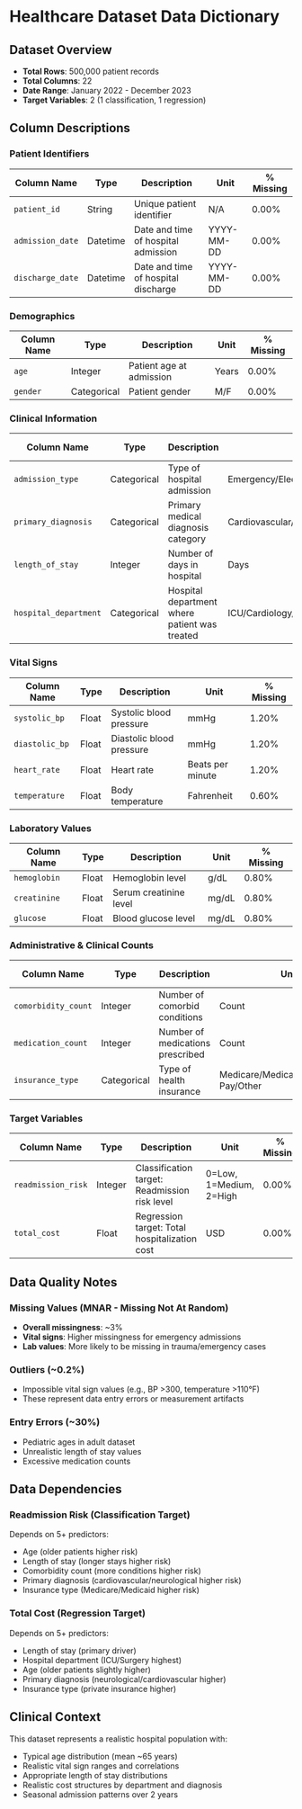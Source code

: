 # Healthcare Dataset Data Dictionary

## Dataset Overview
- **Total Rows**: 500,000 patient records
- **Total Columns**: 22
- **Date Range**: January 2022 - December 2023
- **Target Variables**: 2 (1 classification, 1 regression)

## Column Descriptions

### Patient Identifiers
| Column Name | Type | Description | Unit | % Missing |
|-------------|------|-------------|------|-----------|
| `patient_id` | String | Unique patient identifier | N/A | 0.00% |
| `admission_date` | Datetime | Date and time of hospital admission | YYYY-MM-DD | 0.00% |
| `discharge_date` | Datetime | Date and time of hospital discharge | YYYY-MM-DD | 0.00% |

### Demographics
| Column Name | Type | Description | Unit | % Missing |
|-------------|------|-------------|------|-----------|
| `age` | Integer | Patient age at admission | Years | 0.00% |
| `gender` | Categorical | Patient gender | M/F | 0.00% |

### Clinical Information
| Column Name | Type | Description | Unit | % Missing |
|-------------|------|-------------|------|-----------|
| `admission_type` | Categorical | Type of hospital admission | Emergency/Elective/Urgent/Trauma | 0.00% |
| `primary_diagnosis` | Categorical | Primary medical diagnosis category | Cardiovascular/Respiratory/Gastrointestinal/Neurological/Orthopedic | 0.00% |
| `length_of_stay` | Integer | Number of days in hospital | Days | 0.00% |
| `hospital_department` | Categorical | Hospital department where patient was treated | ICU/Cardiology/Emergency/General Medicine/Surgery/Pediatrics | 0.00% |

### Vital Signs
| Column Name | Type | Description | Unit | % Missing |
|-------------|------|-------------|------|-----------|
| `systolic_bp` | Float | Systolic blood pressure | mmHg | 1.20% |
| `diastolic_bp` | Float | Diastolic blood pressure | mmHg | 1.20% |
| `heart_rate` | Float | Heart rate | Beats per minute | 1.20% |
| `temperature` | Float | Body temperature | Fahrenheit | 0.60% |

### Laboratory Values
| Column Name | Type | Description | Unit | % Missing |
|-------------|------|-------------|------|-----------|
| `hemoglobin` | Float | Hemoglobin level | g/dL | 0.80% |
| `creatinine` | Float | Serum creatinine level | mg/dL | 0.80% |
| `glucose` | Float | Blood glucose level | mg/dL | 0.80% |

### Administrative & Clinical Counts
| Column Name | Type | Description | Unit | % Missing |
|-------------|------|-------------|------|-----------|
| `comorbidity_count` | Integer | Number of comorbid conditions | Count | 0.00% |
| `medication_count` | Integer | Number of medications prescribed | Count | 0.00% |
| `insurance_type` | Categorical | Type of health insurance | Medicare/Medicaid/Private/Self-Pay/Other | 0.00% |

### Target Variables
| Column Name | Type | Description | Unit | % Missing |
|-------------|------|-------------|------|-----------|
| `readmission_risk` | Integer | Classification target: Readmission risk level | 0=Low, 1=Medium, 2=High | 0.00% |
| `total_cost` | Float | Regression target: Total hospitalization cost | USD | 0.00% |

## Data Quality Notes

### Missing Values (MNAR - Missing Not At Random)
- **Overall missingness**: ~3%
- **Vital signs**: Higher missingness for emergency admissions
- **Lab values**: More likely to be missing in trauma/emergency cases

### Outliers (~0.2%)
- Impossible vital sign values (e.g., BP >300, temperature >110°F)
- These represent data entry errors or measurement artifacts

### Entry Errors (~30%)
- Pediatric ages in adult dataset
- Unrealistic length of stay values
- Excessive medication counts

## Data Dependencies

### Readmission Risk (Classification Target)
Depends on 5+ predictors:
- Age (older patients higher risk)
- Length of stay (longer stays higher risk)
- Comorbidity count (more conditions higher risk)
- Primary diagnosis (cardiovascular/neurological higher risk)
- Insurance type (Medicare/Medicaid higher risk)

### Total Cost (Regression Target)
Depends on 5+ predictors:
- Length of stay (primary driver)
- Hospital department (ICU/Surgery highest)
- Age (older patients slightly higher)
- Primary diagnosis (neurological/cardiovascular higher)
- Insurance type (private insurance higher)

## Clinical Context
This dataset represents a realistic hospital population with:
- Typical age distribution (mean ~65 years)
- Realistic vital sign ranges and correlations
- Appropriate length of stay distributions
- Realistic cost structures by department and diagnosis
- Seasonal admission patterns over 2 years

